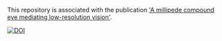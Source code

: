 This repository is associated with the publication ['A millipede compound eye mediating low-resolution vision'](https://doi.org/10.1016/j.visres.2019.09.003). 

[![DOI](https://zenodo.org/badge/234783532.svg)](https://zenodo.org/doi/10.5281/zenodo.12165910)

